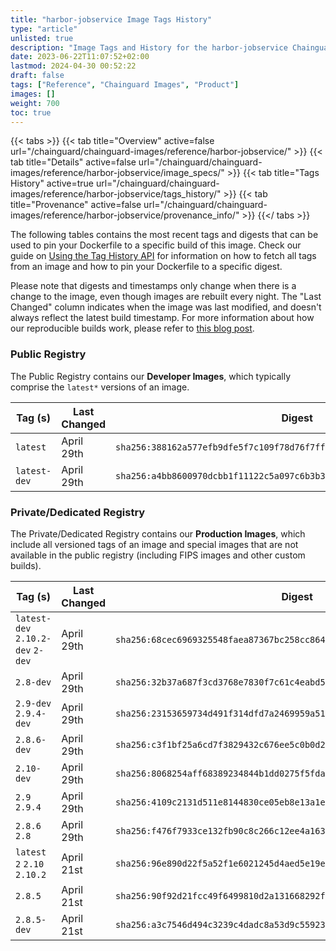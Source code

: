 ```yaml
---
title: "harbor-jobservice Image Tags History"
type: "article"
unlisted: true
description: "Image Tags and History for the harbor-jobservice Chainguard Image"
date: 2023-06-22T11:07:52+02:00
lastmod: 2024-04-30 00:52:22
draft: false
tags: ["Reference", "Chainguard Images", "Product"]
images: []
weight: 700
toc: true
---
```


{{< tabs >}}
{{< tab title="Overview" active=false url="/chainguard/chainguard-images/reference/harbor-jobservice/" >}}
{{< tab title="Details" active=false url="/chainguard/chainguard-images/reference/harbor-jobservice/image_specs/" >}}
{{< tab title="Tags History" active=true url="/chainguard/chainguard-images/reference/harbor-jobservice/tags_history/" >}}
{{< tab title="Provenance" active=false url="/chainguard/chainguard-images/reference/harbor-jobservice/provenance_info/" >}}
{{</ tabs >}}

The following tables contains the most recent tags and digests that can be used to pin your Dockerfile to a specific build of this image. Check our guide on [Using the Tag History API](/chainguard/chainguard-images/using-the-tag-history-api/) for information on how to fetch all tags from an image and how to pin your Dockerfile to a specific digest.

Please note that digests and timestamps only change when there is a change to the image, even though images are rebuilt every night. The "Last Changed" column indicates when the image was last modified, and doesn't always reflect the latest build timestamp. For more information about how our reproducible builds work, please refer to [this blog post](https://www.chainguard.dev/unchained/reproducing-chainguards-reproducible-image-builds).

### Public Registry
The Public Registry contains our **Developer Images**, which typically comprise the `latest*` versions of an image.

| Tag (s)       | Last Changed | Digest                                                                    |
|---------------|--------------|---------------------------------------------------------------------------|
|  `latest`     | April 29th   | `sha256:388162a577efb9dfe5f7c109f78d76f7ff311df787d992870626b4a1b3a2c337` |
|  `latest-dev` | April 29th   | `sha256:a4bb8600970dcbb1f11122c5a097c6b3b3766d67730b9a6234982f7deecc0852` |


### Private/Dedicated Registry
The Private/Dedicated Registry contains our **Production Images**, which include all versioned tags of an image and special images that are not available in the public registry (including FIPS images and other custom builds).

| Tag (s)                            | Last Changed | Digest                                                                    |
|------------------------------------|--------------|---------------------------------------------------------------------------|
|  `latest-dev` `2.10.2-dev` `2-dev` | April 29th   | `sha256:68cec6969325548faea87367bc258cc8644596240c8a421be4e78ff12e0c667b` |
|  `2.8-dev`                         | April 29th   | `sha256:32b37a687f3cd3768e7830f7c61c4eabd5d13f850a98e47536dd3de3ebcc9bff` |
|  `2.9-dev` `2.9.4-dev`             | April 29th   | `sha256:23153659734d491f314dfd7a2469959a517af420df84884ae5993484071583c6` |
|  `2.8.6-dev`                       | April 29th   | `sha256:c3f1bf25a6cd7f3829432c676ee5c0b0d2c7c16e8cc81ae5f4870121834ef2a0` |
|  `2.10-dev`                        | April 29th   | `sha256:8068254aff68389234844b1dd0275f5fda223d2b06d385301baed29db6eae616` |
|  `2.9` `2.9.4`                     | April 29th   | `sha256:4109c2131d511e8144830ce05eb8e13a1e88f6f1f87abd98670b368b58de0150` |
|  `2.8.6` `2.8`                     | April 29th   | `sha256:f476f7933ce132fb90c8c266c12ee4a16386f53d473d47c09b1c34ee86bd2faf` |
|  `latest` `2` `2.10` `2.10.2`      | April 21st   | `sha256:96e890d22f5a52f1e6021245d4aed5e19ecf6892fa36a3e8a3dacc6a4f2b92a8` |
|  `2.8.5`                           | April 21st   | `sha256:90f92d21fcc49f6499810d2a131668292f44fe3f4f3f0902c4629f114e3790b8` |
|  `2.8.5-dev`                       | April 21st   | `sha256:a3c7546d494c3239c4dadc8a53d9c559231b041ca0b8c8a80ce0ba95ebf29e32` |

